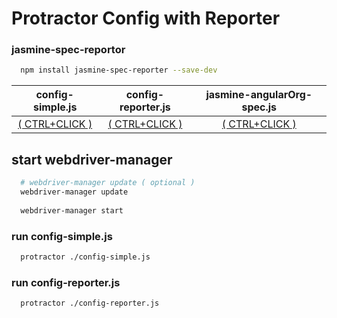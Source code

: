 # Protractor Config with Reporter

### jasmine-spec-reportor

```bash
  npm install jasmine-spec-reporter --save-dev
```

config-simple.js|config-reporter.js|jasmine-angularOrg-spec.js
:-----:|:--------:|:--------:
[( CTRL+CLICK )](https://github.com/EricDeCoff/Protractor-Config-Simple/blob/master/config-simple.js)|[( CTRL+CLICK )](https://github.com/EricDeCoff/Protractor-Config-Reporter/blob/master/config-reporter.js)|[( CTRL+CLICK )](https://github.com/EricDeCoff/jasmine-angulerOrg-spec/blob/master/jasmine-angularOrg-spec.js)

## start webdriver-manager
```bash
  # webdriver-manager update ( optional )
  webdriver-manager update 
  
  webdriver-manager start
```

### run config-simple.js
```bash
  protractor ./config-simple.js
```
### run config-reporter.js
```bash
  protractor ./config-reporter.js
```
